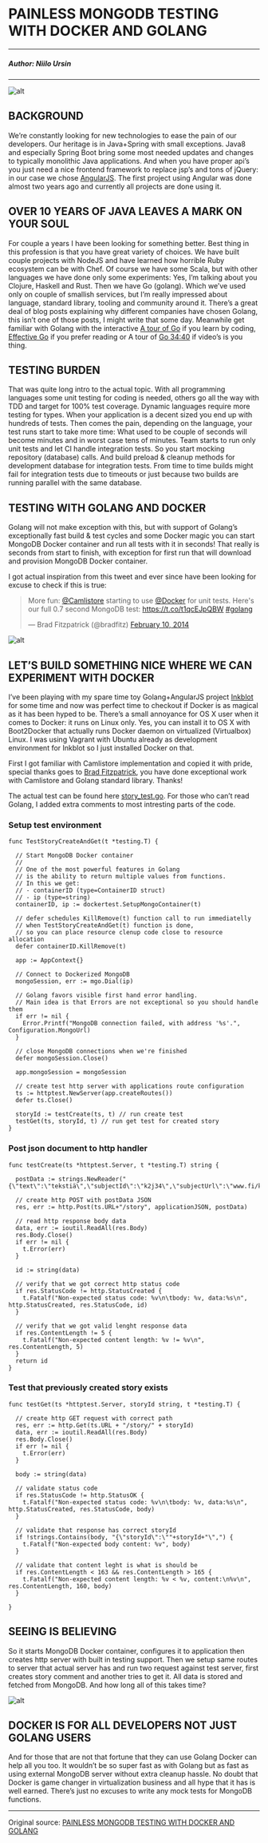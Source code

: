 # PAINLESS MONGODB TESTING WITH DOCKER AND GOLANG

---

##### Author: Niilo Ursin

---

![alt](http://resource.docker.cn/docker-mongodb-golang.jpg)

## BACKGROUND

We’re constantly looking for new technologies to ease the pain of our developers. Our heritage is in Java+Spring with small exceptions. Java8 and especially Spring Boot bring some most needed updates and changes to typically monolithic Java applications. And when you have proper api’s you just need a nice frontend framework to replace jsp’s and tons of jQuery: in our case we chose [AngularJS](https://angularjs.org/). The first project using Angular was done almost two years ago and currently all projects are done using it.

## OVER 10 YEARS OF JAVA LEAVES A MARK ON YOUR SOUL

For couple a years I have been looking for something better. Best thing in this profession is that you have great variety of choices. We have built couple projects with NodeJS and have learned how horrible Ruby ecosystem can be with Chef. Of course we have some Scala, but with other languages we have done only some experiments: Yes, I’m talking about you Clojure, Haskell and Rust. Then we have Go (golang). Which we’ve used only on couple of smallish services, but I’m really impressed about language, standard library, tooling and community around it. There’s a great deal of blog posts explaining why different companies have chosen Golang, this isn’t one of those posts, I might write that some day. Meanwhile get familiar with Golang with the interactive [A tour of Go](http://tour.golang.org/) if you learn by coding, [Effective Go](http://golang.org/doc/effective_go.html) if you prefer reading or A tour of [Go 34:40](http://research.swtch.com/gotour) if video’s is you thing.

## TESTING BURDEN

That was quite long intro to the actual topic. With all programming languages some unit testing for coding is needed, others go all the way with TDD and target for 100% test coverage. Dynamic languages require more testing for types. When your application is a decent sized you end up with hundreds of tests. Then comes the pain, depending on the language, your test runs start to take more time: What used to be couple of seconds will become minutes and in worst case tens of minutes. Team starts to run only unit tests and let CI handle integration tests. So you start mocking repository (database) calls. And build preload & cleanup methods for development database for integration tests. From time to time builds might fail for integration tests due to timeouts or just because two builds are running parallel with the same database.

## TESTING WITH GOLANG AND DOCKER

Golang will not make exception with this, but with support of Golang’s exceptionally fast build & test cycles and some Docker magic you can start MongoDB Docker container and run all tests with it in seconds! That really is seconds from start to finish, with exception for first run that will download and provision MongoDB Docker container.

I got actual inspiration from this tweet and ever since have been looking for excuse to check if this is true:

<blockquote class="twitter-tweet" lang="en"><p>More fun: <a href="https://twitter.com/Camlistore">@Camlistore</a> starting to use <a href="https://twitter.com/docker">@Docker</a> for unit tests. Here&#39;s our full 0.7 second MongoDB test: <a href="https://t.co/t1qcEJpQBW">https://t.co/t1qcEJpQBW</a> <a href="https://twitter.com/hashtag/golang?src=hash">#golang</a></p>&mdash; Brad Fitzpatrick (@bradfitz) <a href="https://twitter.com/bradfitz/status/432727349784612864">February 10, 2014</a></blockquote>
<script async src="//platform.twitter.com/widgets.js" charset="utf-8"></script>

![alt](http://resource.docker.cn/tweet-snap.png)


## LET’S BUILD SOMETHING NICE WHERE WE CAN EXPERIMENT WITH DOCKER

I’ve been playing with my spare time toy Golang+AngularJS project [Inkblot](https://github.com/niilo/inkblot) for some time and now was perfect time to checkout if Docker is as magical as it has been hyped to be. There’s a small annoyance for OS X user when it comes to Docker: it runs on Linux only. Yes, you can install it to OS X with Boot2Docker that actually runs Docker daemon on virtualized (Virtualbox) Linux. I was using Vagrant with Ubuntu already as development environment for Inkblot so I just installed Docker on that.

First I got familiar with Camlistore implementation and copied it with pride, special thanks goes to [Brad Fitzpatrick](https://twitter.com/bradfitz), you have done exceptional work with Camlistore and Golang standard library. Thanks!

The actual test can be found here [story_test.go](https://github.com/niilo/inkblot/blob/master/api/server/story_test.go). For those who can’t read Golang, I added extra comments to most intresting parts of the code.


### Setup test environment

```
func TestStoryCreateAndGet(t *testing.T) {

  // Start MongoDB Docker container
  //
  // One of the most powerful features in Golang
  // is the ability to return multiple values from functions.
  // In this we get:
  // - containerID (type=ContainerID struct)
  // - ip (type=string)
  containerID, ip := dockertest.SetupMongoContainer(t)

  // defer schedules KillRemove(t) function call to run immediatelly
  // when TestStoryCreateAndGet(t) function is done,
  // so you can place resource clenup code close to resource allocation
  defer containerID.KillRemove(t)

  app := AppContext{}

  // Connect to Dockerized MongoDB
  mongoSession, err := mgo.Dial(ip)

  // Golang favors visible first hand error handling.
  // Main idea is that Errors are not exceptional so you should handle them
  if err != nil {
    Error.Printf("MongoDB connection failed, with address '%s'.", Configuration.MongoUrl)
  }

  // close MongoDB connections when we're finished
  defer mongoSession.Close()

  app.mongoSession = mongoSession

  // create test http server with applications route configuration
  ts := httptest.NewServer(app.createRoutes())
  defer ts.Close()

  storyId := testCreate(ts, t) // run create test
  testGet(ts, storyId, t) // run get test for created story
}
```

### Post json document to http handler

```
func testCreate(ts *httptest.Server, t *testing.T) string {

  postData := strings.NewReader("{\"text\":\"tekstiä\",\"subjectId\":\"k2j34\",\"subjectUrl\":\"www.fi/k2j34\"}")

  // create http POST with postData JSON
  res, err := http.Post(ts.URL+"/story", applicationJSON, postData)

  // read http response body data
  data, err := ioutil.ReadAll(res.Body)
  res.Body.Close()
  if err != nil {
    t.Error(err)
  }

  id := string(data)

  // verify that we got correct http status code
  if res.StatusCode != http.StatusCreated {
    t.Fatalf("Non-expected status code: %v\n\tbody: %v, data:%s\n", http.StatusCreated, res.StatusCode, id)
  }

  // verify that we got valid lenght response data
  if res.ContentLength != 5 {
    t.Fatalf("Non-expected content length: %v != %v\n", res.ContentLength, 5)
  }
  return id
}
```

### Test that previously created story exists

```
func testGet(ts *httptest.Server, storyId string, t *testing.T) {

  // create http GET request with correct path
  res, err := http.Get(ts.URL + "/story/" + storyId)
  data, err := ioutil.ReadAll(res.Body)
  res.Body.Close()
  if err != nil {
    t.Error(err)
  }

  body := string(data)

  // validate status code
  if res.StatusCode != http.StatusOK {
    t.Fatalf("Non-expected status code: %v\n\tbody: %v, data:%s\n", http.StatusCreated, res.StatusCode, body)
  }

  // validate that response has correct storyId
  if !strings.Contains(body, "{\"storyId\":\""+storyId+"\",") {
    t.Fatalf("Non-expected body content: %v", body)
  }

  // validate that content leght is what is should be
  if res.ContentLength < 163 && res.ContentLength > 165 {
    t.Fatalf("Non-expected content length: %v < %v, content:\n%v\n", res.ContentLength, 160, body)
  }

}
```

## SEEING IS BELIEVING

So it starts MongoDB Docker container, configures it to application then creates http server with built in testing support. Then we setup same routes to server that actual server has and run two request against test server, first creates story comment and another tries to get it. All data is stored and fetched from MongoDB. And how long all of this takes time?


![alt](http://resource.docker.cn/mongodb-time-takes.png)


## DOCKER IS FOR ALL DEVELOPERS NOT JUST GOLANG USERS

And for those that are not that fortune that they can use Golang Docker can help all you too. It wouldn’t be so super fast as with Golang but as fast as using external MongoDB server without extra cleanup hassle. No doubt that Docker is game changer in virtualization business and all hype that it has is well earned. There’s just no excuses to write any mock tests for MongoDB functions.

---

Original source: [PAINLESS MONGODB TESTING WITH DOCKER AND GOLANG](http://developers.almamedia.fi/painless-mongodb-testing-with-docker-and-golang/)